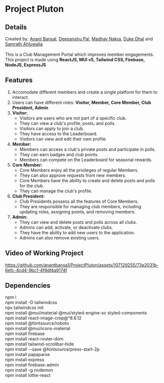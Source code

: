 # Project Pluton

## Details
Created by: [Anant Bansal](https://github.com/anantbansa1), [Deepanshu Pal](https://github.com/deepanshupal09), [Madhav Nakra](https://github.com/Madddynaks), [Duke Dhal](https://github.com/ImDoubD) and [Samrath Ahluwalia](https://github.com/samrath-ahluwalia)\
 \
This is a Club Management Portal which improves member engagements. This project is made using **ReactJS, MUI v5, Tailwind CSS, Firebase, NodeJS, ExpressJS**
## Features
1) Accomodate different members and create a single platform for them to interact.
2) Users can have different roles: **Visitor, Member, Core Member, Club President, Admin**
1) **Visitor:**
   - Visitors are users who are not part of a specific club.
   - They can view a club's profile, posts, and polls.
   - Visitors can apply to join a club.
   - They have access to the Leaderboard.
   - Visitors can view and edit their own profile.
2) **Member:**
   - Members can access a club's private posts and participate in polls.
   - They can earn badges and club points.
   - Members can compete on the Leaderboard for seasonal rewards.
3) **Core Member:**
   - Core Members enjoy all the privileges of regular Members.
   - They can also approve requests from new members.
   - Core Members have the ability to create and delete posts and polls for the club.
   - They can manage the club's profile.
4) **Club President:**
   - Club Presidents possess all the features of Core Members.
   - They are responsible for managing club members, including updating roles, assigning points, and removing members.
5) **Admin:**
     - They can view and delete posts and polls across all clubs.
     - Admins can add, activate, or deactivate clubs.
     - They have the ability to add new users to the application.
     - Admins can also remove existing users.
## Video of Working Project
https://github.com/anantbansa1/ProjectPluton/assets/107129255/73e2031b-6efc-4cd4-9bc1-4f9df4a9174f


## Dependencies

npm i\
npm install -D tailwindcss\
npx tailwindcss init\
npm install @mui/material @mui/styled-engine-sc styled-components\
npm install react-image-crop@^8.6.12\
npm install @fontsource/roboto\
npm install @mui/icons-material\
npm install firebase\
npm install react-router-dom\
npm install tailwind-scrollbar-hide\
npm install --save @fontsource/press-start-2p\
npm install papaparse\
npm install express\
npm install firebase-admin\
npm install -g nodemon\
npm install lottie-react


